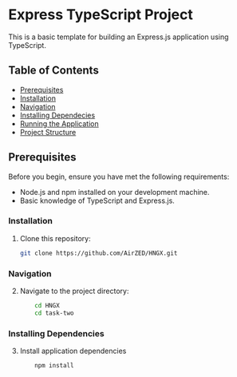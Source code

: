 # Express TypeScript Project

This is a basic template for building an Express.js application using TypeScript.

## Table of Contents

- [Prerequisites](#prerequisites)
- [Installation](#installation)
- [Navigation](#navigation)
- [Installing Dependecies](#installing-dependencies)
- [Running the Application](#running-the-application)
- [Project Structure](#project-structure)


## Prerequisites

Before you begin, ensure you have met the following requirements:

- Node.js and npm installed on your development machine.
- Basic knowledge of TypeScript and Express.js.

### Installation

1. Clone this repository:

   ```bash
   git clone https://github.com/AirZED/HNGX.git


### Navigation
2. Navigate to the project directory:

    ```bash
        cd HNGX
        cd task-two


### Installing Dependencies
3. Install application dependencies
    ```bash 
        npm install



    